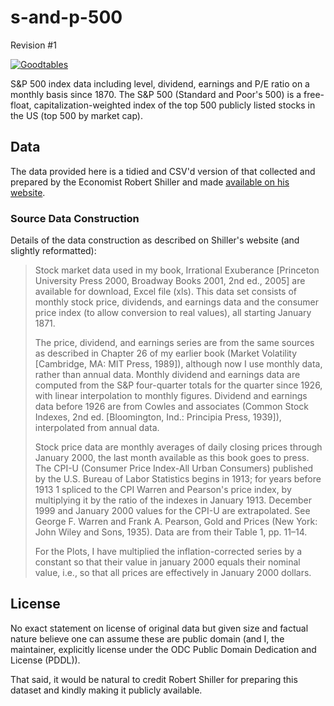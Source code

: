 # s-and-p-500

Revision #1

[![Goodtables](http://staging.goodtables.io/badge/github/roll/s-and-p-500.svg)](http://staging.goodtables.io/github/repo/roll/s-and-p-500)

S&P 500 index data including level, dividend, earnings and P/E ratio on a
monthly basis since 1870. The S&P 500 (Standard and Poor's 500) is a
free-float, capitalization-weighted index of the top 500 publicly listed stocks
in the US (top 500 by market cap).

## Data

The data provided here is a tidied and CSV'd version of that collected and
prepared by the Economist Robert Shiller and made [available on his
website][shiller].

[shiller]: http://www.econ.yale.edu/~shiller/data.htm

### Source Data Construction

Details of the data construction as described on Shiller's website (and
slightly reformatted):

> Stock market data used in my book, Irrational Exuberance [Princeton University Press 2000, Broadway Books 2001, 2nd ed., 2005] are available for download, Excel file (xls). This data set consists of monthly stock price, dividends, and earnings data and the consumer price index (to allow conversion to real values), all starting January 1871.
> 
> The price, dividend, and earnings series are from the same sources as described in Chapter 26 of my earlier book (Market Volatility [Cambridge, MA: MIT Press, 1989]), although now I use monthly data, rather than annual data. Monthly dividend and earnings data are computed from the S&P four-quarter totals for the quarter since 1926, with linear interpolation to monthly figures. Dividend and earnings data before 1926 are from Cowles and associates (Common Stock Indexes, 2nd ed. [Bloomington, Ind.: Principia Press, 1939]), interpolated from annual data.
>
> Stock price data are monthly averages of daily closing prices through January 2000, the last month available as this book goes to press. The CPI-U (Consumer Price Index-All Urban Consumers) published by the U.S. Bureau of Labor Statistics begins in 1913; for years before 1913 1 spliced to the CPI Warren and Pearson's price index, by multiplying it by the ratio of the indexes in January 1913. December 1999 and January 2000 values for the CPI-U are extrapolated. See George F. Warren and Frank A. Pearson, Gold and Prices (New York: John Wiley and Sons, 1935). Data are from their Table 1, pp. 11–14.
>
> For the Plots, I have multiplied the inflation-corrected series by a constant so that their value in january 2000 equals their nominal value, i.e., so that all prices are effectively in January 2000 dollars.


## License

No exact statement on license of original data but given size and factual
nature believe one can assume these are public domain (and I, the maintainer,
explicitly license under the ODC Public Domain Dedication and License (PDDL)).

That said, it would be natural to credit Robert Shiller for preparing this
dataset and kindly making it publicly available.

